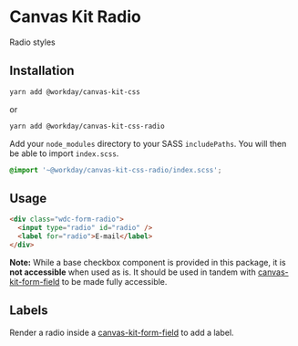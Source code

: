 # Canvas Kit Radio

Radio styles

## Installation

```sh
yarn add @workday/canvas-kit-css
```

or

```sh
yarn add @workday/canvas-kit-css-radio
```

Add your `node_modules` directory to your SASS `includePaths`. You will then be able to import
`index.scss`.

```scss
@import '~@workday/canvas-kit-css-radio/index.scss';
```

## Usage

```html
<div class="wdc-form-radio">
  <input type="radio" id="radio" />
  <label for="radio">E-mail</label>
</div>
```

**Note:** While a base checkbox component is provided in this package, it is **not accessible** when
used as is. It should be used in tandem with [canvas-kit-form-field](../../form-field/css) to be
made fully accessible.

## Labels

Render a radio inside a [canvas-kit-form-field](../../form-field/css) to add a label.
